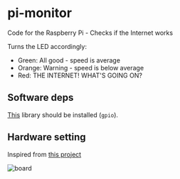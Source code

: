 pi-monitor
==========

Code for the Raspberry Pi - Checks if the Internet works

Turns the LED accordingly:
- Green: All good - speed is average
- Orange: Warning - speed is below average
- Red: THE INTERNET! WHAT'S GOING ON?

## Software deps

[This](https://projects.drogon.net/raspberry-pi/wiringpi/download-and-install/) library should be installed (`gpio`).

## Hardware setting

Inspired from [this project](https://projects.drogon.net/raspberry-pi/gpio-examples/tux-crossing/2-two-more-leds/)

![board](https://raw.github.com/loopasam/pi-monitor/master/board.jpg)
